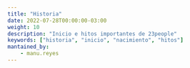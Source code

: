 ```yaml
---
title: "Historia"
date: 2022-07-28T00:00:00-03:00
weight: 10
description: "Inicio e hitos importantes de 23people"
keywords: ["historia", "inicio", "nacimiento", "hitos"]
mantained_by:
    - manu.reyes
---
```

